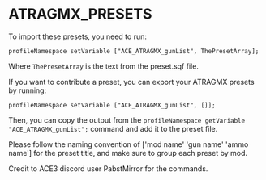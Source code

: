 # ATRAGMX_PRESETS
To import these presets, you need to run:
```sqf
profileNamespace setVariable ["ACE_ATRAGMX_gunList", ThePresetArray];
```
Where `ThePresetArray` is the text from the preset.sqf file.

If you want to contribute a preset, you can export your ATRAGMX presets by running:
```sqf
profileNamespace setVariable ["ACE_ATRAGMX_gunList", []];
```
Then, you can copy the output from the `profileNamespace getVariable "ACE_ATRAGMX_gunList";` command and add it to the preset file.

Please follow the naming convention of ['mod name' 'gun name' 'ammo name'] for the preset title, and make sure to group each preset by mod.

Credit to ACE3 discord user PabstMirror for the commands.
